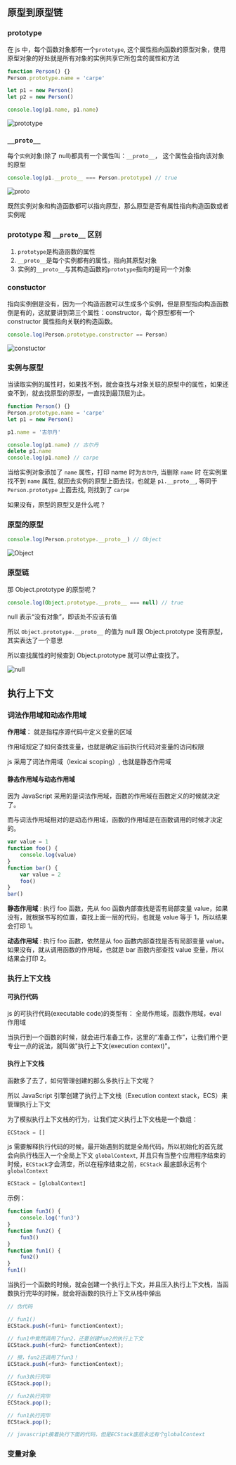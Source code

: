 ## 原型到原型链

### prototype

在 js 中，每个函数对象都有一个`prototype`, 这个属性指向函数的原型对象，使用原型对象的好处就是所有对象的实例共享它所包含的属性和方法

```js
function Person() {}
Person.prototype.name = 'carpe'

let p1 = new Person()
let p2 = new Person()

console.log(p1.name, p1.name)
```

![prototype](https://camo.githubusercontent.com/02789d6806b75d34b2017021f58efa3aa7a2ee6be8a0c05fb3293438884b9ec0/68747470733a2f2f63646e2e6a7364656c6976722e6e65742f67682f6d717971696e6766656e672f426c6f672f496d616765732f70726f746f74797065312e706e67)

### `__proto__`

每个`实例`对象(除了 null)都具有一个属性叫：`__proto__`， 这个属性会指向该对象的原型

```js
console.log(p1.__proto__ === Person.prototype) // true
```

![__proto__](https://camo.githubusercontent.com/3dde335faa15d03ffe3b907f6e5c2b5f4d2183caa4c47ac7486794bc407f663c/68747470733a2f2f63646e2e6a7364656c6976722e6e65742f67682f6d717971696e6766656e672f426c6f672f496d616765732f70726f746f74797065322e706e67)

既然实例对象和构造函数都可以指向原型，那么原型是否有属性指向构造函数或者实例呢

### prototype 和 `__proto__` 区别

1. `prototype`是构造函数的属性
2. `__proto__`是每个实例都有的属性，指向其原型对象
3. 实例的`__proto__`与其构造函数的`prototype`指向的是同一个对象

### constuctor

指向实例倒是没有，因为一个构造函数可以生成多个实例，但是原型指向构造函数倒是有的，这就要讲到第三个属性：constructor，每个原型都有一个 constructor 属性指向关联的构造函数。

```js
console.log(Person.prototype.constructor == Person)
```

![constuctor](https://camo.githubusercontent.com/0aaf005afda83d4e2fdd2bbe523df228b567a091317a2154181771b2706ea2ef/68747470733a2f2f63646e2e6a7364656c6976722e6e65742f67682f6d717971696e6766656e672f426c6f672f496d616765732f70726f746f74797065332e706e67)

### 实例与原型

当读取实例的属性时，如果找不到，就会查找与对象关联的原型中的属性，如果还查不到，就去找原型的原型，一直找到最顶层为止。

```js
function Person() {}
Person.prototype.name = 'carpe'
let p1 = new Person()

p1.name = '古尔丹'

console.log(p1.name) // 古尔丹
delete p1.name
console.log(p1.name) // carpe
```

当给实例对象添加了 `name` 属性，打印 name 时为`古尔丹`, 当删除 `name` 时 在实例里找不到 `name` 属性, 就回去实例的原型上面去找，也就是 `p1.__proto__`, 等同于 `Person.prototype` 上面去找, 则找到了 `carpe`

如果没有，原型的原型又是什么呢？

### 原型的原型

```js
console.log(Person.prototype.__proto__) // Object
```

![Object](https://camo.githubusercontent.com/ad0ee0e2594c1ac471bbb42321963c130f4fe1ef9ec70389c8ced54544d3fd6c/68747470733a2f2f63646e2e6a7364656c6976722e6e65742f67682f6d717971696e6766656e672f426c6f672f496d616765732f70726f746f74797065342e706e67)

### 原型链

那 Object.prototype 的原型呢？

```js
console.log(Object.prototype.__proto__ === null) // true
```

null 表示“没有对象”，即该处不应该有值

所以 `Object.prototype.__proto__` 的值为 null 跟 Object.prototype 没有原型，其实表达了一个意思

所以查找属性的时候查到 Object.prototype 就可以停止查找了。

![null](https://camo.githubusercontent.com/9a69b0f03116884e80cf566f8542cf014a4dd043fce6ce030d615040461f4e5a/68747470733a2f2f63646e2e6a7364656c6976722e6e65742f67682f6d717971696e6766656e672f426c6f672f496d616765732f70726f746f74797065352e706e67)

## 执行上下文

### 词法作用域和动态作用域

**作用域**： 就是指程序源代码中定义变量的区域

作用域规定了如何查找变量，也就是确定当前执行代码对变量的访问权限

js 采用了词法作用域（lexicai scoping）, 也就是静态作用域

#### 静态作用域与动态作用域

因为 JavaScript 采用的是词法作用域，函数的作用域在函数定义的时候就决定了。

而与词法作用域相对的是动态作用域，函数的作用域是在函数调用的时候才决定的。

```js
var value = 1
function foo() {
    console.log(value)
}
function bar() {
    var value = 2
    foo()
}
bar()
```

**静态作用域** : 执行 foo 函数，先从 foo 函数内部查找是否有局部变量 value，如果没有，就根据书写的位置，查找上面一层的代码，也就是 value 等于 1，所以结果会打印 1。

**动态作用域** : 执行 foo 函数，依然是从 foo 函数内部查找是否有局部变量 value。如果没有，就从调用函数的作用域，也就是 bar 函数内部查找 value 变量，所以结果会打印 2。

### 执行上下文栈

#### 可执行代码

js 的可执行代码(executable code)的类型有： 全局作用域，函数作用域，eval 作用域

当执行到一个函数的时候，就会进行准备工作，这里的“准备工作”，让我们用个更专业一点的说法，就叫做"执行上下文(execution context)"。

#### 执行上下文栈

函数多了去了，如何管理创建的那么多执行上下文呢？

所以 JavaScript 引擎创建了执行上下文栈（Execution context stack，ECS）来管理执行上下文

为了模拟执行上下文栈的行为，让我们定义执行上下文栈是一个数组：

```js
ECStack = []
```

js 需要解释执行代码的时候，最开始遇到的就是全局代码，所以初始化的首先就会向执行栈压入一个全局上下文 `globalContext`, 并且只有当整个应用程序结束的时候，`ECStack`才会清空，所以在程序结束之前，`ECStack` 最底部永远有个 `globalContext`

```js
ECStack = [globalContext]
```

示例：

```js
function fun3() {
    console.log('fun3')
}
function fun2() {
    fun3()
}
function fun1() {
    fun2()
}
fun1()
```

当执行一个函数的时候，就会创建一个执行上下文，并且压入执行上下文栈，当函数执行完毕的时候，就会将函数的执行上下文从栈中弹出

```js
// 伪代码

// fun1()
ECStack.push(<fun1> functionContext);

// fun1中竟然调用了fun2，还要创建fun2的执行上下文
ECStack.push(<fun2> functionContext);

// 擦，fun2还调用了fun3！
ECStack.push(<fun3> functionContext);

// fun3执行完毕
ECStack.pop();

// fun2执行完毕
ECStack.pop();

// fun1执行完毕
ECStack.pop();

// javascript接着执行下面的代码，但是ECStack底层永远有个globalContext
```

### 变量对象

